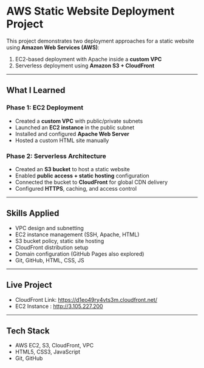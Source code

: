 #  AWS Static Website Deployment Project

This project demonstrates two deployment approaches for a static website using **Amazon Web Services (AWS)**:
1.  EC2-based deployment with Apache inside a **custom VPC**
2.  Serverless deployment using **Amazon S3 + CloudFront**

---

##  What I Learned

### Phase 1: EC2 Deployment
- Created a **custom VPC** with public/private subnets
- Launched an **EC2 instance** in the public subnet
- Installed and configured **Apache Web Server**
- Hosted a custom HTML site manually

### Phase 2: Serverless Architecture
- Created an **S3 bucket** to host a static website
- Enabled **public access + static hosting** configuration
- Connected the bucket to **CloudFront** for global CDN delivery
- Configured **HTTPS**, caching, and access control

---

##  Skills Applied
- VPC design and subnetting
- EC2 instance management (SSH, Apache, HTML)
- S3 bucket policy, static site hosting
- CloudFront distribution setup
- Domain configuration (GitHub Pages also explored)
- Git, GitHub, HTML, CSS, JS

---

##  Live Project
- CloudFront Link: https://d1eo49ry4vts3m.cloudfront.net/
-  EC2 Instance : http://3.105.227.200

---

##  Tech Stack
- AWS EC2, S3, CloudFront, VPC
- HTML5, CSS3, JavaScript
- Git, GitHub
